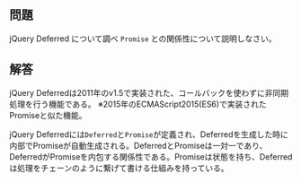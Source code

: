## 問題

jQuery Deferred について調べ `Promise` との関係性について説明しなさい。

## 解答

jQuery Deferredは2011年のv1.5で実装された、コールバックを使わずに非同期処理を行う機能である。
※2015年のECMAScript2015(ES6)で実装されたPromiseと似た機能。

jQuery Deferredには`Deferred`と`Promise`が定義され、Deferredを生成した時に内部でPromiseが自動生成される。DeferredとPromiseは一対一であり、DeferredがPromiseを内包する関係性である。Promiseは状態を持ち、Deferredは処理をチェーンのように繋げて書ける仕組みを持っている。
